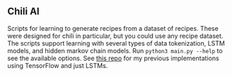 Chili AI
--------

Scripts for learning to generate recipes from a dataset of recipes.
These were designed for chili in particular, but you could use any recipe 
dataset.
The scripts support learning with several types of data tokenization, LSTM 
models, and hidden markov chain models.
Run `python3 main.py --help` to see the available options.
See [this repo](https://github.com/Dando18/Recipe-ML) for my previous 
implementations using TensorFlow and just LSTMs.

